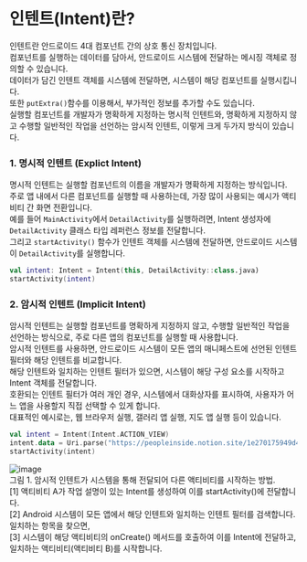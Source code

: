 # 인텐트(Intent)란?
인텐트란 안드로이드 4대 컴포넌트 간의 상호 통신 장치입니다.<br>
컴포넌트를 실행하는 데이터를 담아서, 안드로이드 시스템에 전달하는 메시징 객체로 정의할 수 있습니다.<br>
데이터가 담긴 인텐트 객체를 시스템에 전달하면, 시스템이 해당 컴포넌트를 실행시킵니다.<br>
또한 `putExtra()`함수를 이용해서, 부가적인 정보를 추가할 수도 있습니다.<br>
실행할 컴포넌트를 개발자가 명확하게 지정하는 명시적 인텐트와, 명확하게 지정하지 않고 수행할 일반적인 작업을 선언하는 암시적 인텐트, 이렇게 크게 두가지 방식이 있습니다.

### 1. 명시적 인텐트 (Explict Intent)
명시적 인텐트는 실행할 컴포넌트의 이름을 개발자가 명확하게 지정하는 방식입니다.<br>
주로 앱 내에서 다른 컴포넌트를 실행할 때 사용하는데, 가장 많이 사용되는 예시가 액티비티 간 화면 전환입니다.<br>
예를 들어 `MainActivity`에서 `DetailActivity`를 실행하려면, Intent 생성자에 `DetailActivity` 클래스 타입 레퍼런스 정보를 전달합니다.<br>
그리고 `startActivity()` 함수가 인텐트 객체를 시스템에 전달하면, 안드로이드 시스템이 `DetailActivity`를 실행합니다.

```kotlin
val intent: Intent = Intent(this, DetailActivity::class.java)
startActivity(intent)
```

### 2. 암시적 인텐트 (Implicit Intent)
암시적 인텐트는 실행할 컴포넌트를 명확하게 지정하지 않고, 수행할 일반적인 작업을 선언하는 방식으로, 주로 다른 앱의 컴포넌트를 실행할 때 사용합니다.<br>
암시적 인텐트를 사용하면, 안드로이드 시스템이 모든 앱의 매니페스트에 선언된 인텐트 필터와 해당 인텐트를 비교합니다.<br>
해당 인텐트와 일치하는 인텐트 필터가 있으면, 시스템이 해당 구성 요소를 시작하고 Intent 객체를 전달합니다.<br>
호환되는 인텐트 필터가 여러 개인 경우, 시스템에서 대화상자를 표시하여, 사용자가 어느 앱을 사용할지 직접 선택할 수 있게 합니다.<br>
대표적인 예시로는, 웹 브라우저 실행, 갤러리 앱 실행, 지도 앱 실행 등이 있습니다.

```kotlin
val intent = Intent(Intent.ACTION_VIEW)
intent.data = Uri.parse("https://peopleinside.notion.site/1e270175949d4942b2e025d35107362e?pvs=4")
startActivity(intent)
```
![image](https://github.com/sdhong0609/tech-interview-study/assets/78577085/cefe537f-77e3-4b6f-a6b1-16f0c0cb07cb)<br>
그림 1. 암시적 인텐트가 시스템을 통해 전달되어 다른 액티비티를 시작하는 방법.<br>
[1] 액티비티 A가 작업 설명이 있는 Intent를 생성하여 이를 startActivity()에 전달합니다.<br>
[2] Android 시스템이 모든 앱에서 해당 인텐트와 일치하는 인텐트 필터를 검색합니다. 일치하는 항목을 찾으면,<br>
[3] 시스템이 해당 액티비티의 onCreate() 메서드를 호출하여 이를 Intent에 전달하고, 일치하는 액티비티(액티비티 B)를 시작합니다.
